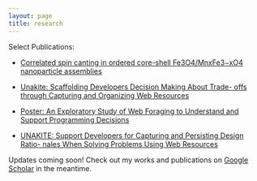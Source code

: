 ```yaml
---
layout: page
title: research
---
```



Select Publications:

- [Correlated spin canting in ordered core-shell Fe3O4/MnxFe3−xO4 nanoparticle assemblies](/assets/img/PhysRevB.99.094421.pdf)

- [Unakite: Scaffolding Developers Decision Making About Trade- offs through Capturing and Organizing Web Resources](http://www.cs.cmu.edu/~NatProg/papers/p67-liu-Unakite-UIST.pdf)

- [Poster: An Exploratory Study of Web Foraging to Understand and Support Programming Decisions](http://www.cs.cmu.edu/~NatProg/papers/p305-hsieh.pdf)

- [UNAKITE: Support Developers for Capturing and Persisting Design Ratio- nales When Solving Problems Using Web Resources](http://www.cs.cmu.edu/~NatProg/papers/DTSHPS%20paper%207%20-%20one-page-summary-with-references%20v2.pdf)


Updates coming soon! Check out my works and publications on [Google Scholar](https://scholar.google.com/citations?user=-Dab8wMAAAAJ&hl=en&oi=ao) in the meantime.
